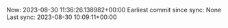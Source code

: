 Now: 2023-08-30 11:36:26.138982+00:00 Earliest commit since sync: None Last sync: 2023-08-30 10:09:11+00:00
